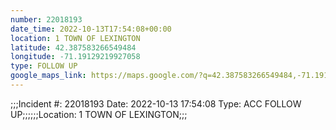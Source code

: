 ```yaml
---
number: 22018193
date_time: 2022-10-13T17:54:08+00:00
location: 1 TOWN OF LEXINGTON
latitude: 42.387583266549484
longitude: -71.19129219927058
type: FOLLOW UP
google_maps_link: https://maps.google.com/?q=42.387583266549484,-71.19129219927058
---
```


;;;Incident #: 22018193  Date: 2022-10-13 17:54:08   Type: ACC FOLLOW UP;;;;;;Location: 1 TOWN OF LEXINGTON;;;
